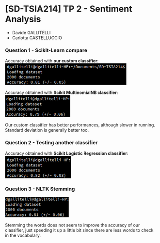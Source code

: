 # [SD-TSIA214] TP 2 - Sentiment Analysis

- Davide GALLITELLI
- Carlotta CASTELLUCCIO

### Question 1 - Scikit-Learn compare

Accuracy obtained with **our custom classifier**:
![My_accuracy.png](My_accuracy.png)

Accuracy obtained with **Scikit MultinomialNB classifier**:
![scikit_accuracy.png](scikit_accuracy.png)

Our custom classifier has better performances, although slower in running. Standard deviation is generally better too.

### Question 2 - Testing another classifier

Accuracy obtained with **Scikit Logistic Regression classifier**:
![lr_accuracy.png](lr_accuracy.png)

### Question 3 - NLTK Stemming

![stem_accuracy.png](stem_accuracy.png)

Stemming the words does not seem to improve the accuracy of our classifier, just speeding it up a little bit since there are less words to check in the vocabulary.
